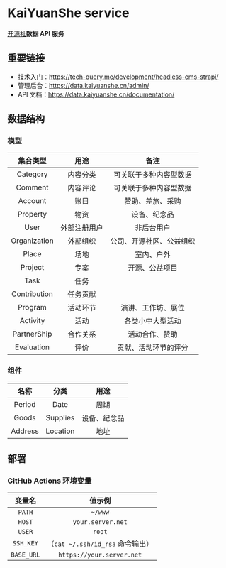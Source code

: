 # KaiYuanShe service

[开源社][1]**数据 API 服务**

## 重要链接

- 技术入门：https://tech-query.me/development/headless-cms-strapi/
- 管理后台：https://data.kaiyuanshe.cn/admin/
- API 文档：https://data.kaiyuanshe.cn/documentation/

## 数据结构

### 模型

|   集合类型   |     用途     |           备注           |
| :----------: | :----------: | :----------------------: |
|   Category   |   内容分类   |  可关联于多种内容型数据  |
|   Comment    |   内容评论   |  可关联于多种内容型数据  |
|   Account    |     账目     |     赞助、差旅、采购     |
|   Property   |     物资     |       设备、纪念品       |
|     User     | 外部注册用户 |        非后台用户        |
| Organization |   外部组织   | 公司、开源社区、公益组织 |
|    Place     |     场地     |        室内、户外        |
|   Project    |     专案     |      开源、公益项目      |
|     Task     |     任务     |                          |
| Contribution |   任务贡献   |                          |
|   Program    |   活动环节   |    演讲、工作坊、展位    |
|   Activity   |     活动     |     各类小中大型活动     |
| PartnerShip  |   合作关系   |      活动合作、赞助      |
|  Evaluation  |     评价     |   贡献、活动环节的评分   |

### 组件

|  名称   |   分类   |     用途     |
| :-----: | :------: | :----------: |
| Period  |   Date   |     周期     |
|  Goods  | Supplies | 设备、纪念品 |
| Address | Location |     地址     |

## 部署

### GitHub Actions 环境变量

|   变量名   |              值示例              |
| :--------: | :------------------------------: |
|   `PATH`   |             `~/www`              |
|   `HOST`   |        `your.server.net`         |
|   `USER`   |              `root`              |
| `SSH_KEY`  | （`cat ~/.ssh/id_rsa` 命令输出） |
| `BASE_URL` |    `https://your.server.net`     |

[1]: https://kaiyuanshe.cn/
